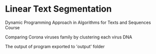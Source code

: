 # Linear Text Segmentation
Dynamic Programming Approach in Algorithms for Texts and Sequences Course

Comparing Corona viruses family by clustering each virus DNA

The output of program exported to 'output' folder
